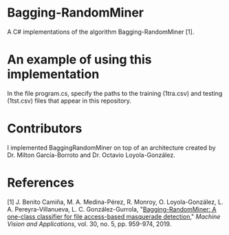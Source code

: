 # Bagging-RandomMiner
A C# implementations of the algorithm Bagging-RandomMiner [1].

# An example of using this implementation
In the file program.cs, specify the paths to the training (1tra.csv) and testing (1tst.csv) files that appear in this repository.

# Contributors
I implemented BaggingRandomMiner on top of an architecture created by Dr. Milton García-Borroto and Dr. Octavio Loyola-González.

# References
[1] J. Benito Camiña, M. A. Medina-Pérez, R. Monroy, O. Loyola-González, L. A. Pereyra-Villanueva, L. C. González-Gurrola, "<a href="https://doi.org/10.1007/s00138-018-0957-4">Bagging-RandomMiner: A one-class classifier for file access-based masquerade detection</a>," <i>Machine Vision and Applications</i>, vol. 30, no. 5, pp.  959-974, 2019.
